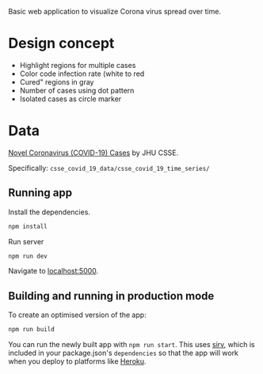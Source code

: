 Basic web application to visualize Corona virus spread over time.


# Design concept
  
* Highlight regions for multiple cases
* Color code infection rate (white to red
* Cured" regions in gray
* Number of cases using dot pattern
* Isolated cases as circle marker

# Data

[Novel Coronavirus (COVID-19) Cases](https://github.com/CSSEGISandData/COVID-19) by JHU CSSE.

Specifically: `csse_covid_19_data/csse_covid_19_time_series/`

## Running app

Install the dependencies.

```bash
npm install
```

Run server

```bash
npm run dev
```

Navigate to [localhost:5000](http://localhost:5000).


## Building and running in production mode

To create an optimised version of the app:

```bash
npm run build
```

You can run the newly built app with `npm run start`. This uses [sirv](https://github.com/lukeed/sirv), which is included in your package.json's `dependencies` so that the app will work when you deploy to platforms like [Heroku](https://heroku.com).


